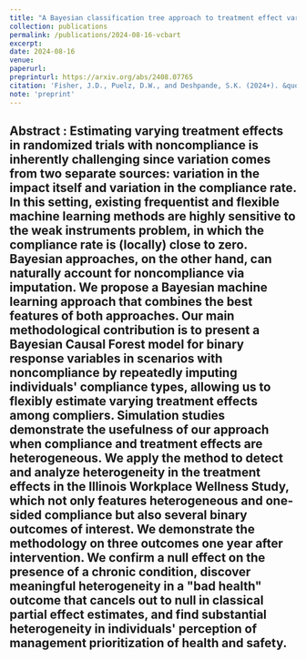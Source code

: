 ```yaml
---
title: "A Bayesian classification tree approach to treatment effect variation with noncompliance"
collection: publications
permalink: /publications/2024-08-16-vcbart
excerpt: 
date: 2024-08-16
venue:
paperurl: 
preprinturl: https://arxiv.org/abs/2408.07765
citation: 'Fisher, J.D., Puelz, D.W., and Deshpande, S.K. (2024+). &quot;A Bayesian classification tree approach to treatment effect variation with noncompliance.&quot;' arXiv: 2408.07765.
note: 'preprint'
---
```


<b> Abstract </b>:
Estimating varying treatment effects in randomized trials with noncompliance is inherently challenging since variation comes from two separate sources: variation in the impact itself and variation in the compliance rate. In this setting, existing frequentist and flexible machine learning methods are highly sensitive to the weak instruments problem, in which the compliance rate is (locally) close to zero. Bayesian approaches, on the other hand, can naturally account for noncompliance via imputation. We propose a Bayesian machine learning approach that combines the best features of both approaches. Our main methodological contribution is to present a Bayesian Causal Forest model for binary response variables in scenarios with noncompliance by repeatedly imputing individuals' compliance types, allowing us to flexibly estimate varying treatment effects among compliers. Simulation studies demonstrate the usefulness of our approach when compliance and treatment effects are heterogeneous. We apply the method to detect and analyze heterogeneity in the treatment effects in the Illinois Workplace Wellness Study, which not only features heterogeneous and one-sided compliance but also several binary outcomes of interest. We demonstrate the methodology on three outcomes one year after intervention. We confirm a null effect on the presence of a chronic condition, discover meaningful heterogeneity in a "bad health" outcome that cancels out to null in classical partial effect estimates, and find substantial heterogeneity in individuals' perception of management prioritization of health and safety.
---


